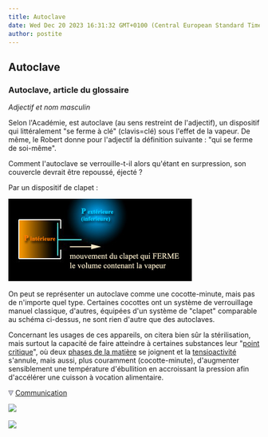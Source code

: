 ```yaml
---
title: Autoclave
date: Wed Dec 20 2023 16:31:32 GMT+0100 (Central European Standard Time)
author: postite
---
```


## Autoclave
### Autoclave, article du glossaire
 _Adjectif et nom masculin_

Selon l'Académie, est autoclave (au sens restreint de l'adjectif), un dispositif qui littéralement "se ferme à clé" (clavis=clé) sous l'effet de la vapeur. De même, le Robert donne pour l'adjectif la définition suivante : "qui se ferme de soi-même".

Comment l'autoclave se verrouille-t-il alors qu'étant en surpression, son couvercle devrait être repoussé, éjecté ?

Par un dispositif de clapet :

![](images/autoclave.jpg)

On peut se représenter un autoclave comme une cocotte-minute, mais pas de n'importe quel type. Certaines cocottes ont un système de verrouillage manuel classique, d'autres, équipées d'un système de "clapet" comparable au schéma ci-dessus, ne sont rien d'autre que des autoclaves.

Concernant les usages de ces appareils, on citera bien sûr la stérilisation, mais surtout la capacité de faire atteindre à certaines substances leur "[point critique](gazliquidessolides.html#pointtriplepointcritique)", où deux [phases de la matière](gazliquidessolides.html) se joignent et la [tensioactivité](tensioactivite.html) s'annule, mais aussi, plus couramment (cocotte-minute), d'augmenter sensiblement une température d'ébullition en accroissant la pression afin d'accélérer une cuisson à vocation alimentaire.



![](images/flechebas.gif) [Communication](http://www.artrealite.com/annonceurs.htm) 

[![](https://cbonvin.fr/sites/regie.artrealite.com/visuels/campagne1.png)](index-2.html#20131014)

![](https://cbonvin.fr/sites/regie.artrealite.com/visuels/campagne2.png)